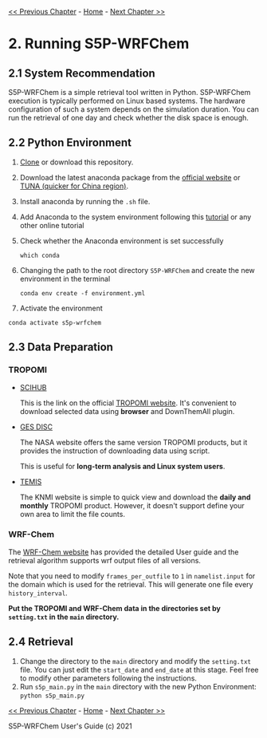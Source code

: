 <!-- BEGIN COMMENT -->

[<< Previous Chapter](S5P-WRFChem_UG_ch01_overview.md) - [Home](README.md) - [Next Chapter >>](S5P-WRFChem_UG_ch03_product.md)

<!-- END COMMENT -->

# 2. Running S5P-WRFChem

## 2.1 System Recommendation

S5P-WRFChem is a simple retrieval tool written in Python. S5P-WRFChem execution is typically performed on Linux based systems. The hardware configuration of such a system depends on the simulation duration. You can run the retrieval of one day and check whether the disk space is enough.

## 2.2 Python Environment

1. [Clone](https://docs.github.com/en/github/creating-cloning-and-archiving-repositories/cloning-a-repository) or download this repository.

2. Download the latest anaconda package from the [official website](https://www.anaconda.com/) or [TUNA (quicker for China region)](https://mirrors.tuna.tsinghua.edu.cn/anaconda/archive/?C=M&O=A).

3. Install anaconda by running the `.sh` file.

4. Add Anaconda to the system environment following this [tutorial](https://www.pythonlikeyoumeanit.com/Module1_GettingStartedWithPython/Installing_Python.html) or any other online tutorial

5. Check whether the Anaconda environment is set successfully

   ```
   which conda
   ```

6. Changing the path to the root directory `S5P-WRFChem` and create the new environment in the terminal

   ```
   conda env create -f environment.yml
   ```

7. Activate the environment

  ```
  conda activate s5p-wrfchem
  ```

## 2.3 Data Preparation

### TROPOMI

- [SCIHUB](https://scihub.copernicus.eu/)

  This is the link on the official [TROPOMI website](http://www.tropomi.eu/data-products/nitrogen-dioxide). It's convenient to download selected data using **browser** and DownThemAll plugin.

- [GES DISC](https://daac.gsfc.nasa.gov/?)

  The NASA website offers the same version TROPOMI products, but it provides the instruction of downloading data using script.

  This is useful for **long-term analysis and Linux system users**.

- [TEMIS](https://www.temis.nl/airpollution/no2.php)

  The KNMI website is simple to quick view and download the **daily and monthly** TROPOMI product. However, it doesn't support define your own area to limit the file counts.

### WRF-Chem

The [WRF-Chem website](https://www2.acom.ucar.edu/wrf-chem) has provided the detailed User guide and the retrieval algorithm supports wrf output files of all versions.

Note that you need to modify `frames_per_outfile` to `1` in `namelist.input` for the domain which is used for the retrieval. This will generate one file every `history_interval`.

**Put the TROPOMI and WRF-Chem data in the directories set by `setting.txt` in the `main` directory.**

## 2.4 Retrieval

1. Change the directory to the `main` directory and modify the `setting.txt` file. You can just edit the `start_date` and `end_date` at this stage. Feel free to modify other parameters following the instructions.
2. Run `s5p_main.py` in the `main` directory with the new Python Environment: `python s5p_main.py`

<!-- BEGIN COMMENT -->

[<< Previous Chapter](S5P-WRFChem_UG_ch01_overview.md) - [Home](README.md) - [Next Chapter >>](S5P-WRFChem_UG_ch03_product.md)

S5P-WRFChem User's Guide (c) 2021<br>

<!-- END COMMENT -->